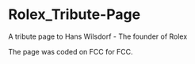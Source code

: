 # Rolex_Tribute-Page
A tribute page to Hans Wilsdorf - The founder of Rolex

The page was coded on FCC for FCC.